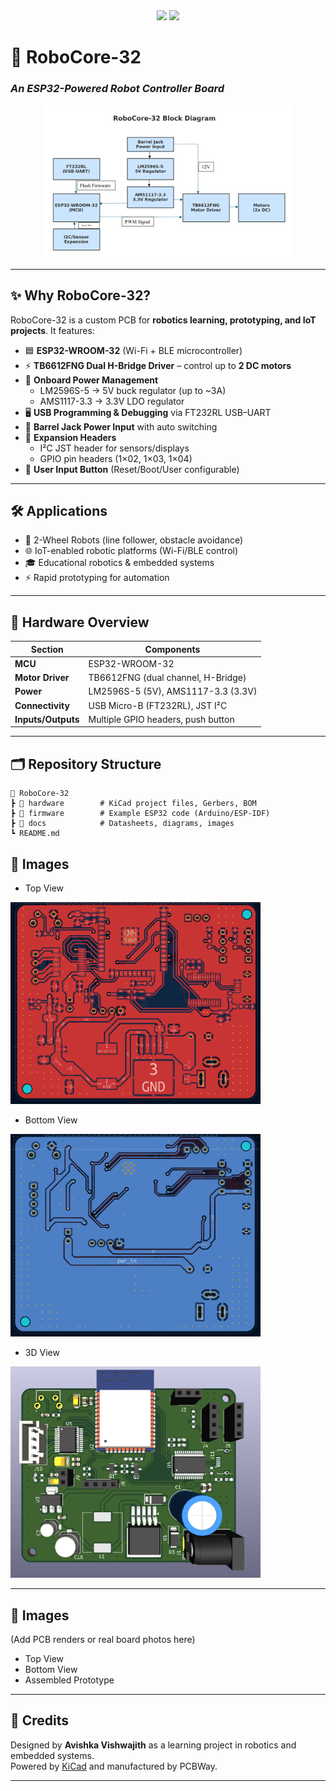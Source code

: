 
<div align="center">
   <img src="https://img.shields.io/badge/ESP32-WROOM-blue?logo=espressif" />
   <img src="https://img.shields.io/badge/Robotics-Learning-green?logo=robot" />
</div>

# 🤖 **RoboCore-32**
### *An ESP32-Powered Robot Controller Board*

<div align="center">
   <img src="Assets/Block Diagrm.PNG" width="400" alt="Block Diagram" />
</div>

---


## ✨ **Why RoboCore-32?**
RoboCore-32 is a custom PCB for **robotics learning, prototyping, and IoT projects**. It features:

- 🟦 **ESP32-WROOM-32** (Wi-Fi + BLE microcontroller)
- ⚡ **TB6612FNG Dual H-Bridge Driver** – control up to **2 DC motors**
- 🔋 **Onboard Power Management**
   - LM2596S-5 → 5V buck regulator (up to ~3A)
   - AMS1117-3.3 → 3.3V LDO regulator
- 🖥️ **USB Programming & Debugging** via FT232RL USB–UART
- 🔌 **Barrel Jack Power Input** with auto switching
- 🧩 **Expansion Headers**
   - I²C JST header for sensors/displays
   - GPIO pin headers (1×02, 1×03, 1×04)
- 🔘 **User Input Button** (Reset/Boot/User configurable)

---

## 🛠️ **Applications**
- 🤖 2-Wheel Robots (line follower, obstacle avoidance)
- 🌐 IoT-enabled robotic platforms (Wi-Fi/BLE control)
- 🎓 Educational robotics & embedded systems
- ⚡ Rapid prototyping for automation

---


## 🧩 **Hardware Overview**

| Section           | Components                         |
|-------------------|------------------------------------|
| **MCU**           | ESP32-WROOM-32                     |
| **Motor Driver**  | TB6612FNG (dual channel, H-Bridge) |
| **Power**         | LM2596S-5 (5V), AMS1117-3.3 (3.3V) |
| **Connectivity**  | USB Micro-B (FT232RL), JST I²C     |
| **Inputs/Outputs**| Multiple GPIO headers, push button |

---


## 🗂️ **Repository Structure**

```text
📂 RoboCore-32
┣ 📁 hardware        # KiCad project files, Gerbers, BOM
┣ 📁 firmware        # Example ESP32 code (Arduino/ESP-IDF)
┣ 📁 docs            # Datasheets, diagrams, images
┗ README.md
```


## 📸 **Images**
<!-- Add PCB renders or real board photos here -->
- Top View

<img src="Assets\Front_Layer.PNG" width="400" alt="Front_Layer" />

- Bottom View

<img src="Assets\Back_Layer.PNG" width="400" alt="Back_Layer" />

- 3D View

<img src="Assets\3D design.PNG" width="400" alt="3D design" />

---



## 📸 Images
(Add PCB renders or real board photos here)

- Top View  
- Bottom View  
- Assembled Prototype  

---

## 🙌 Credits
Designed by **Avishka Vishwajith** as a learning project in robotics and embedded systems.  
Powered by [KiCad](https://www.kicad.org/) and manufactured by PCBWay.  

---

